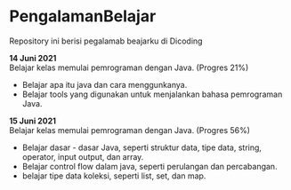 # PengalamanBelajar
Repository ini berisi pegalamab beajarku di Dicoding

**14 Juni 2021**      
Belajar kelas memulai pemrograman dengan Java. (Progres 21%)
  * Belajar apa itu java dan cara menggunkanya.
  * Belajar tools yang digunakan untuk menjalankan bahasa pemrograman Java.

**15 Juni 2021**   
Belajar kelas memulai pemrograman dengan Java. (Progres 56%)
  * Belajar dasar - dasar Java, seperti struktur data, tipe data, string, operator, input output, dan array.
  * Belajar control flow dalam java, seperti perulangan dan percabangan.
  * belajar tipe data koleksi, seperti list, set, dan map.
